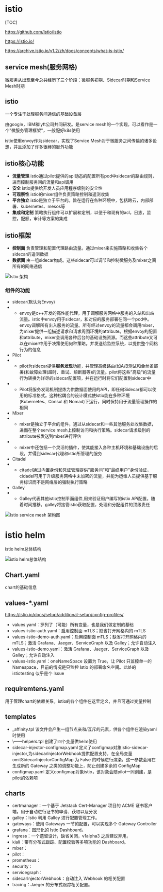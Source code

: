 # istio

[TOC]

https://github.com/istio/istio

https://istio.io/

https://archive.istio.io/v1.2/zh/docs/concepts/what-is-istio/

## service mesh(服务网格)

微服务从出现至今总共经历了三个阶段：微服务初期、Sidecar时期和Service Mesh时期

## istio
一个专注于处理服务间通信的基础设备层

由google，IBM和lyft公司共同研发。是service mesh的一个实现，可以看作是一个"微服务管理框架"，一般配好k8s使用

istio使用envoy作为sidecar，实现了Service Mesh对于微服务之间传输的诸多设想，并且添加了许多很棒的额外功能

## istio核心功能
- **流量管理** istio通过pilot提供的api动态的配置所有pod中sidecar的路由规则，进而控制服务间的流量和api调用
- **安全** istio提供给开发人员应用程序级别的安全性
- **可观察性** istio的mixer组件负责策略控制和遥测收集
- **平台独立** istio是独立于平台的。旨在运行在各种环境中，包括跨云，内部部署、kubernetes、mesos等
- **集成和定制** 策略执行组件可以扩展和定制，以便于和现有的acl，日志，监控，配额，审计等方案的集成


## istio框架
- **控制面** 负责管理和配置代理路由流量。通过mixer来实施策略和收集各个sidecar的遥测数据
- **数据面** 由一组sidecar构成。这些sidecar可以调节和控制微服务及mixer之间所有的网络通信

![Istio 架构](https://archive.istio.io/v1.2/docs/concepts/what-is-istio/arch.svg)

### 组件的功能
- sidecar(默认为Envoy)
- - envoy是c++开发的高性能代理，用于调解服务网格中服务的入站和出站流量。istio中envoy用于sidecar，和对应的服务部署在同一个pod中。envoy调解所有出入服务的流量。所有经过envoy的流量都会调用mixer，为mixer提供一组描述请求和请求周围环境的attribute。根据envoy的配置和attribute，mixer会调用各种后台的基础设施资源。而这些attribute又可以在mixer中用于决策使用何种策略，并发送给监控系统，以提供整个网格行为的信息
- Pilot
- - pilot为sidecar提供**服务发现**功能，并管理高级路由(如A/B测试和金丝雀部署)和故障处理(超时、重试、熔断器等)的流量。pilot将这些"高级"的流量行为转换为详尽的sidecar配置项，并在运行时将它们配置到sidecar中
- - Pilot将服务发现机制提炼为供数据面使用的API，即任何Sidecar都可以使用的标准格式。这种松耦合的设计模式使Istio能在多种环境(Kubernetes、Consul 和 Nomad)下运行，同时保持用于流量管理操作的相同
- Mixer
- - mixer是独立于平台的组件。通过从sidecar和一些其他服务处收集数据，进而在整个service mesh上控制访问和执行策略。sidecar请求级别的attribute被发送到mixer进行评估
- - mixer中还包括一个灵活的插件，使其能接入各种主机环境和基础设施的后段，并得到sidecar代理和istio所管理的服务
- Citadel
- - citadel通过内置身份和凭证管理提供"服务间"和"最终用户"身份验证，cidadel可用于升级服务网格中未加密的流量，并能为运维人员提供基于服务标识而不是网络层的强制执行策略
- Galley
- - Galley代表其他istio控制平面组件,用来验证用户编写的istio APi配置。随着时间推移，galley将接管istio获取配置，处理和分配组件的顶级责任

![Istio service mesh 架构图](https://jimmysong.io/istio-handbook/images/006tNc79ly1fz73sprcdlj31580u046j.jpg)


# istio helm

istio helm总体结构

![istio helm总体结构](https://blog.fleeto.us/post/istio-helm-deep-dive-overview/images/istio-overview.png)

## Chart.yaml

chart的基础信息

## values-*.yaml

https://istio.io/docs/setup/additional-setup/config-profiles/

- values.yaml：罗列了（可能）所有变量，也是我们做定制的基础
- values-istio-auth.yaml：启用控制面 mTLS；缺省打开网格内的 mTLS
- values-istio-demo-auth.yaml：启用控制面 mTLS；缺省打开网格内的 mTLS；激活 Grafana、Jaeger、ServiceGraph 以及 Galley；允许自动注入
- values-istio-demo.yaml：激活 Grafana、Jaeger、ServiceGraph 以及 Galley；允许自动注入
- values-istio.yaml：oneNameSpace 设置为 True，让 Pilot 只监控单一的 Namespace，目前的情况是只监控 Istio 的部署命名空间。此处的 istiotesting 似乎是个 Issue

## requiremtens.yaml
用于管理chart的依赖关系。istio的各个组件在这里定义，并且可通过变量控制

## templates
- \_affinity.tpl 该文件会产生一组节点亲和/互斥的元素，供各个组件在渲染yaml时使用
- \——helpers.tpl 创建了四个变量供helm使用
- sidecar-injector-configmap.yaml 定义了configmap对象istio-sidecar-injector,为sidecarInjectorWebhook提供配置支持，在全局变量 omitSidecarInjectorConfigMap 为 False 的时候进行渲染，这一参数会用在生成新的 Gateway 之类的调整功能上，防止创建多余的 ConfigMap
- configmap.yaml 定义configmap对象istio，该对象会随pilot一同创建，是pilot的依赖项

## charts
- certmanager：一个基于 Jetstack Cert-Manager 项目的 ACME 证书客户端，用于自动进行证书的申请、获取以及分发
- galley：Istio 利用 Galley 进行配置管理工作。
- gateways：使用 Gateways 一节的配置，可以实现多个 Gateway Controller
- grafana：图形化的 Istio Dashboard。
- ingress：一个遗留设计，缺省关闭，v1alpha3 之后建议弃用。
- kiali：带有分布式跟踪、配置校验等多项功能的 Dashboard。
- mixer：
- pilot：
- prometheus：
- security：
- servicegraph：
- sidecarInjectorWebhook：自动注入 Webhook 的相关配置
- tracing：Jaeger 的分布式跟踪相关配置。






